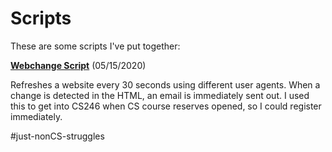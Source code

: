 # Scripts
These are some scripts I've put together:

**[Webchange Script](https://github.com/itsbillzhang/Scripts/blob/master/Webchange%20Script.py)** (05/15/2020)

Refreshes a website every 30 seconds using different user agents. When a change is detected in the HTML, an email is immediately sent out. I used this to get into CS246 when CS course reserves opened, so I could register immediately.

#just-nonCS-struggles
